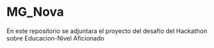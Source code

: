 # MG_Nova
En este repositorio se adjuntara el proyecto del desafío del Hackathon sobre Educacion-Nivel Aficionado
